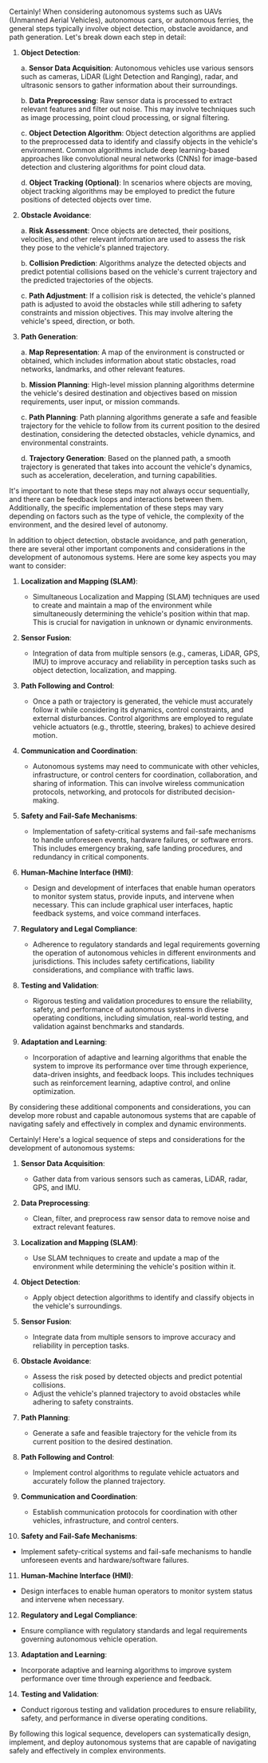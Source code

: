 Certainly! When considering autonomous systems such as UAVs (Unmanned Aerial Vehicles), autonomous cars, or autonomous ferries, the general steps typically involve object detection, obstacle avoidance, and path generation. Let's break down each step in detail:

1. **Object Detection**:

   a. **Sensor Data Acquisition**: Autonomous vehicles use various sensors such as cameras, LiDAR (Light Detection and Ranging), radar, and ultrasonic sensors to gather information about their surroundings.
   
   b. **Data Preprocessing**: Raw sensor data is processed to extract relevant features and filter out noise. This may involve techniques such as image processing, point cloud processing, or signal filtering.
   
   c. **Object Detection Algorithm**: Object detection algorithms are applied to the preprocessed data to identify and classify objects in the vehicle's environment. Common algorithms include deep learning-based approaches like convolutional neural networks (CNNs) for image-based detection and clustering algorithms for point cloud data.
   
   d. **Object Tracking (Optional)**: In scenarios where objects are moving, object tracking algorithms may be employed to predict the future positions of detected objects over time.

2. **Obstacle Avoidance**:

   a. **Risk Assessment**: Once objects are detected, their positions, velocities, and other relevant information are used to assess the risk they pose to the vehicle's planned trajectory.
   
   b. **Collision Prediction**: Algorithms analyze the detected objects and predict potential collisions based on the vehicle's current trajectory and the predicted trajectories of the objects.
   
   c. **Path Adjustment**: If a collision risk is detected, the vehicle's planned path is adjusted to avoid the obstacles while still adhering to safety constraints and mission objectives. This may involve altering the vehicle's speed, direction, or both.

3. **Path Generation**:

   a. **Map Representation**: A map of the environment is constructed or obtained, which includes information about static obstacles, road networks, landmarks, and other relevant features.
   
   b. **Mission Planning**: High-level mission planning algorithms determine the vehicle's desired destination and objectives based on mission requirements, user input, or mission commands.
   
   c. **Path Planning**: Path planning algorithms generate a safe and feasible trajectory for the vehicle to follow from its current position to the desired destination, considering the detected obstacles, vehicle dynamics, and environmental constraints.
   
   d. **Trajectory Generation**: Based on the planned path, a smooth trajectory is generated that takes into account the vehicle's dynamics, such as acceleration, deceleration, and turning capabilities.

It's important to note that these steps may not always occur sequentially, and there can be feedback loops and interactions between them. Additionally, the specific implementation of these steps may vary depending on factors such as the type of vehicle, the complexity of the environment, and the desired level of autonomy.

In addition to object detection, obstacle avoidance, and path generation, there are several other important components and considerations in the development of autonomous systems. Here are some key aspects you may want to consider:

1. **Localization and Mapping (SLAM)**: 
   - Simultaneous Localization and Mapping (SLAM) techniques are used to create and maintain a map of the environment while simultaneously determining the vehicle's position within that map. This is crucial for navigation in unknown or dynamic environments.

2. **Sensor Fusion**:
   - Integration of data from multiple sensors (e.g., cameras, LiDAR, GPS, IMU) to improve accuracy and reliability in perception tasks such as object detection, localization, and mapping.

3. **Path Following and Control**:
   - Once a path or trajectory is generated, the vehicle must accurately follow it while considering its dynamics, control constraints, and external disturbances. Control algorithms are employed to regulate vehicle actuators (e.g., throttle, steering, brakes) to achieve desired motion.

4. **Communication and Coordination**:
   - Autonomous systems may need to communicate with other vehicles, infrastructure, or control centers for coordination, collaboration, and sharing of information. This can involve wireless communication protocols, networking, and protocols for distributed decision-making.

5. **Safety and Fail-Safe Mechanisms**:
   - Implementation of safety-critical systems and fail-safe mechanisms to handle unforeseen events, hardware failures, or software errors. This includes emergency braking, safe landing procedures, and redundancy in critical components.

6. **Human-Machine Interface (HMI)**:
   - Design and development of interfaces that enable human operators to monitor system status, provide inputs, and intervene when necessary. This can include graphical user interfaces, haptic feedback systems, and voice command interfaces.

7. **Regulatory and Legal Compliance**:
   - Adherence to regulatory standards and legal requirements governing the operation of autonomous vehicles in different environments and jurisdictions. This includes safety certifications, liability considerations, and compliance with traffic laws.

8. **Testing and Validation**:
   - Rigorous testing and validation procedures to ensure the reliability, safety, and performance of autonomous systems in diverse operating conditions, including simulation, real-world testing, and validation against benchmarks and standards.

9. **Adaptation and Learning**:
   - Incorporation of adaptive and learning algorithms that enable the system to improve its performance over time through experience, data-driven insights, and feedback loops. This includes techniques such as reinforcement learning, adaptive control, and online optimization.

By considering these additional components and considerations, you can develop more robust and capable autonomous systems that are capable of navigating safely and effectively in complex and dynamic environments.


Certainly! Here's a logical sequence of steps and considerations for the development of autonomous systems:

1. **Sensor Data Acquisition**:
   - Gather data from various sensors such as cameras, LiDAR, radar, GPS, and IMU.

2. **Data Preprocessing**:
   - Clean, filter, and preprocess raw sensor data to remove noise and extract relevant features.

3. **Localization and Mapping (SLAM)**:
   - Use SLAM techniques to create and update a map of the environment while determining the vehicle's position within it.

4. **Object Detection**:
   - Apply object detection algorithms to identify and classify objects in the vehicle's surroundings.

5. **Sensor Fusion**:
   - Integrate data from multiple sensors to improve accuracy and reliability in perception tasks.

6. **Obstacle Avoidance**:
   - Assess the risk posed by detected objects and predict potential collisions.
   - Adjust the vehicle's planned trajectory to avoid obstacles while adhering to safety constraints.

7. **Path Planning**:
   - Generate a safe and feasible trajectory for the vehicle from its current position to the desired destination.
   
8. **Path Following and Control**:
   - Implement control algorithms to regulate vehicle actuators and accurately follow the planned trajectory.

9. **Communication and Coordination**:
   - Establish communication protocols for coordination with other vehicles, infrastructure, and control centers.

10. **Safety and Fail-Safe Mechanisms**:
   - Implement safety-critical systems and fail-safe mechanisms to handle unforeseen events and hardware/software failures.

11. **Human-Machine Interface (HMI)**:
   - Design interfaces to enable human operators to monitor system status and intervene when necessary.

12. **Regulatory and Legal Compliance**:
   - Ensure compliance with regulatory standards and legal requirements governing autonomous vehicle operation.

13. **Adaptation and Learning**:
   - Incorporate adaptive and learning algorithms to improve system performance over time through experience and feedback.

14. **Testing and Validation**:
   - Conduct rigorous testing and validation procedures to ensure reliability, safety, and performance in diverse operating conditions.

By following this logical sequence, developers can systematically design, implement, and deploy autonomous systems that are capable of navigating safely and effectively in complex environments.